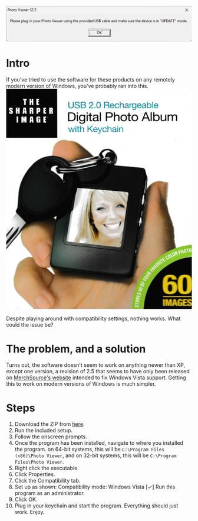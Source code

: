 ![Product cover](https://raw.githubusercontent.com/Smu1zel/SharperImageKeychainWin11/refs/heads/master/res/screenshot.jpg)

# Intro
If you've tried to use the software for these products on any remotely modern version of Windows, you've probably ran into this.
![This comes up even if it's plugged in](https://raw.githubusercontent.com/Smu1zel/SharperImageKeychainWin11/refs/heads/master/res/cover.jpg)

Despite playing around with compatibility settings, nothing works. What could the issue be?

# The problem, and a solution
Turns out, the software doesn't seem to work on anything newer than XP, *except* one version, a revision of 2.5 that seems to have only been released on [MerchSource's website](https://web.archive.org/web/20120106024849if_/http://mscustomercare.com/#:~:text=Digital%20Photo%20Keychain) intended to fix Windows Vista support. Getting this to work on modern versions of Windows is much simpler.

# Steps
1. Download the ZIP from [here](https://github.com/Smu1zel/SharperImageKeychainWin11/raw/refs/heads/master/2.5b%20%2898-11%29/Digital%20Photo%20Keychain%20Software.zip).
2. Run the included setup.
3. Follow the onscreen prompts.
4. Once the program has been installed, navigate to where you installed the program. on 64-bit systems, this will be ``C:\Program Files (x86)\Photo Viewer``, and on 32-bit systems, this will be ``C:\Program Files\Photo Viewer``.
5. Right click the executable.
6. Click Properties.
7. Click the Compatibility tab.
8. Set up as shown:
	Compatibility mode: Windows Vista
	[✓] Run this program as an administrator.
9. Click OK.
10. Plug in your keychain and start the program. Everything should just work. Enjoy. 